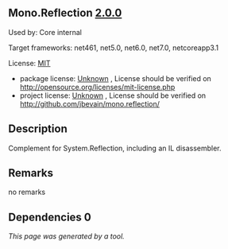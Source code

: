 Mono.Reflection [2.0.0](https://www.nuget.org/packages/Mono.Reflection/2.0.0)
--------------------

Used by: Core internal

Target frameworks: net461, net5.0, net6.0, net7.0, netcoreapp3.1

License: [MIT](../../../../licenses/mit) 

- package license: [Unknown](http://opensource.org/licenses/mit-license.php) , License should be verified on http://opensource.org/licenses/mit-license.php
- project license: [Unknown](http://github.com/jbevain/mono.reflection/) , License should be verified on http://github.com/jbevain/mono.reflection/

Description
-----------
Complement for System.Reflection, including an IL disassembler.

Remarks
-----------
no remarks


Dependencies 0
-----------


*This page was generated by a tool.*